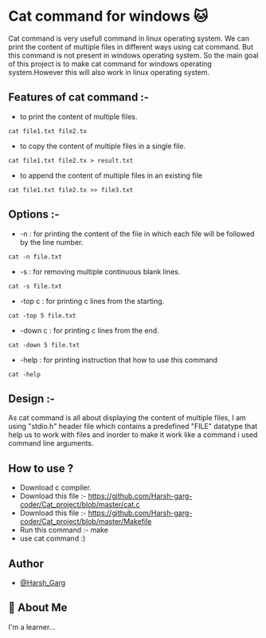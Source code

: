 
# Cat command for windows 🐱

Cat command is very usefull command in linux operating system. We can print the content of multiple files in different ways using cat command. But this command is not present in windows operating system. So the main goal of this project is to make cat command for windows operating system.However this will also work in linux operating system.


## Features of cat command :-
- to print the content of multiple files.

```linux
cat file1.txt file2.tx
```
- to copy the content of multiple files in a single file.

```linux
cat file1.txt file2.tx > result.txt
```
- to append the content of multiple files in an existing file

```linux
cat file1.txt file2.tx >> file3.txt
```

## Options :-

- -n : for printing the content of the file in which each file will be followed by the line number.
```linux
cat -n file.txt
```
- -s : for removing multiple continuous blank lines.
```linux
cat -s file.txt
```
- -top c : for printing c lines from the starting. 
```linux
cat -top 5 file.txt
```
- -down c : for printing c lines from the end.
```linux
cat -down 5 file.txt
```

- -help : for printing instruction that how to use this command
```linux
cat -help
```
  
## Design :-

As cat command is all about displaying the content of multiple files, I am using "stdio.h" header file which contains a predefined "FILE" datatype that help us to work with files and inorder to make it work like a command i used command line arguments. 

## How to use ?
- Download c compiler.
- Download this file :- https://github.com/Harsh-garg-coder/Cat_project/blob/master/cat.c
- Download this file :- https://github.com/Harsh-garg-coder/Cat_project/blob/master/Makefile
- Run this command :- make
- use cat command :)

## Author 

- [@Harsh_Garg](https://github.com/Harsh-garg-coder)

  
## 🚀 About Me 
I'm a learner...

  
